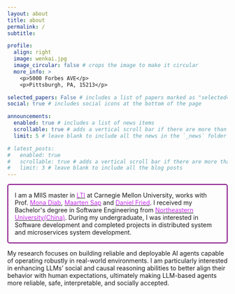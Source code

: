 ```yaml
---
layout: about
title: about
permalink: /
subtitle: 

profile:
  align: right
  image: wenkai.jpg
  image_circular: false # crops the image to make it circular
  more_info: >
    <p>5000 Forbes AVE</p>
    <p>Pittsburgh, PA, 15213</p>

selected_papers: False # includes a list of papers marked as "selected={true}"
social: true # includes social icons at the bottom of the page

announcements:
  enabled: true # includes a list of news items
  scrollable: true # adds a vertical scroll bar if there are more than 3 news items
  limit: 5 # leave blank to include all the news in the `_news` folder

# latest_posts:
#   enabled: true
#   scrollable: true # adds a vertical scroll bar if there are more than 3 new posts items
#   limit: 3 # leave blank to include all the blog posts
---
```

<div style="border: 2px solid purple; padding: 15px; border-radius: 5px;">
I am a MIIS master in <a href="https://www.lti.cs.cmu.edu/"><span style="color: rgb(199, 46, 237);">LTI</span></a> at Carnegie Mellon University, works with Prof. <a href="https://www.lti.cs.cmu.edu/people/faculty/diab-mona.html"><span style="color: rgb(199, 46, 237);">Mona Diab</span></a>, <a href="https://maartensap.com/"><span style="color: rgb(199, 46, 237);">Maarten Sap</span></a> and <a href="https://dpfried.github.io/"><span style="color: rgb(199, 46, 237);">Daniel Fried</span></a>. I received my Bachelor's degree in Software Engineering from <a href="https://english.neu.edu.cn/"><span style="color:rgb(199, 46, 237);">Northeastern University(China)</span></a>. During my undergraduate, I was interested in Software development and completed projects in distributed system and microservices system development.
</div>

My research focuses on building reliable and deployable AI agents capable of operating robustly in real-world environments. I am particularly interested in enhancing LLMs’ social and causal reasoning abilities to better align their behavior with human expectations, ultimately making LLM-based agents more reliable, safe, interpretable, and socially accepted.

<!-- My research interests are on the <span style="color: rgb(199, 46, 237);">LLM Reasoning, Post-training, Alignment, Agentic system, Responsible AI for Social Good, Latent Space Reasoning and AI-Human Interaction</span>.  -->

<!-- My primary goal is to advance the development of LLMs with enhanced social intelligence and practical reasoning capabilities, while also building better AI agents and applying them in real-world contexts, particularly emphasizing multi-agent collaboration and human-agent interaction. My research focuses on enabling these systems to better perceive and simulate human mental states and emotional contexts, fostering AI that can effectively address real-world human needs. Ultimately, I aim to contribute to building reliable, socially responsible, and trustworthy AI systems that integrate seamlessly into diverse applications.
 -->

<!-- 
Write your biography here. Tell the world about yourself. Link to your favorite [subreddit](http://reddit.com). You can put a picture in, too. The code is already in, just name your picture `prof_pic.jpg` and put it in the `img/` folder.

Put your address / P.O. box / other info right below your picture. You can also disable any of these elements by editing `profile` property of the YAML header of your `_pages/about.md`. Edit `_bibliography/papers.bib` and Jekyll will render your [publications page](/al-folio/publications/) automatically.

Link to your social media connections, too. This theme is set up to use [Font Awesome icons](https://fontawesome.com/) and [Academicons](https://jpswalsh.github.io/academicons/), like the ones below. Add your Facebook, Twitter, LinkedIn, Google Scholar, or just disable all of them. -->
